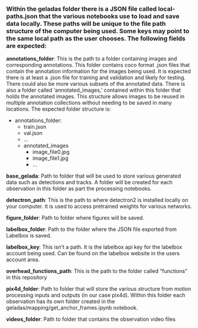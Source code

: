 ### Within the geladas folder there is a JSON file called local-paths.json that the various notebooks use to load and save data locally. These paths will be unique to the file path structure of the computer being used. Some keys may point to the same local path as the user chooses. The following fields are expected:

**annotations_folder**: This is the path to a folder containing images and corresponding annotations. This folder contains coco format .json files that contain the annotation information for the images being used. It is expected there is at least a .json file for training and validation and likely for testing. There could also be more various subsets of the annotated data. There is also a folder called ‘annotated_images,’ contained within this folder that holds the annotated images. This structure allows images to be reused in multiple annotation collections without needing to be saved in many locations.
The expected folder structure is:
  - annotations_folder:
    - train.json
    - val.json
    - …
    - annotated_images
      - image_file0.jpg
      - image_file1.jpg
      - ...

**base_gelada**: Path to folder that will be used to store various generated data such as detections and tracks. A folder will be created for each observation in this folder as part the processing notebooks.

**detectron_path**: This is the path to where detectron2 is installed locally on your computer. It is used to access pretrained weights for various networks. 

**figure_folder**: Path to folder where figures will be saved.

**labelbox_folder**: Path to the folder where the JSON file exported from Labelbox is saved.

**labelbox_key**: This isn't a path. It is the labelbox api key for the labelbox account being used. Can be found on the labelbox website in the users account area. 

**overhead_functions_path**: This is the path to the folder called “functions” in this repository

**pix4d_folder**: Path to folder that will store the various structure from motion processing inputs and outputs (in our case pix4d). Within this folder each observation has its own folder created in the geladas/mapping/get_anchor_frames.ipynb notebook.

**videos_folder**: Path to folder that contains the observation video files






